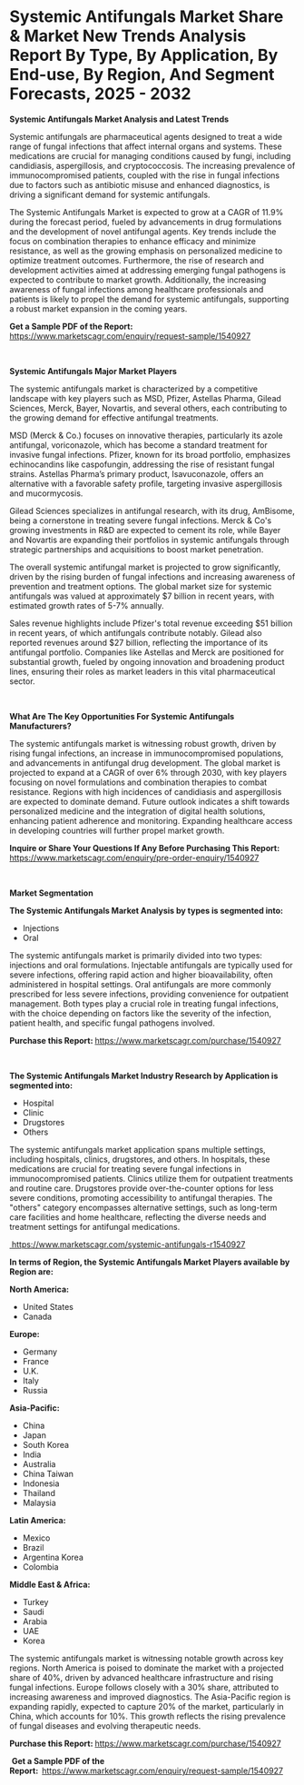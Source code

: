 <p><h1>Systemic Antifungals Market Share & Market New Trends Analysis Report By Type, By Application, By End-use, By Region, And Segment Forecasts, 2025 - 2032</h1></p><p><strong>Systemic Antifungals Market Analysis and Latest Trends</strong></p>
<p><p>Systemic antifungals are pharmaceutical agents designed to treat a wide range of fungal infections that affect internal organs and systems. These medications are crucial for managing conditions caused by fungi, including candidiasis, aspergillosis, and cryptococcosis. The increasing prevalence of immunocompromised patients, coupled with the rise in fungal infections due to factors such as antibiotic misuse and enhanced diagnostics, is driving a significant demand for systemic antifungals.</p><p>The Systemic Antifungals Market is expected to grow at a CAGR of 11.9% during the forecast period, fueled by advancements in drug formulations and the development of novel antifungal agents. Key trends include the focus on combination therapies to enhance efficacy and minimize resistance, as well as the growing emphasis on personalized medicine to optimize treatment outcomes. Furthermore, the rise of research and development activities aimed at addressing emerging fungal pathogens is expected to contribute to market growth. Additionally, the increasing awareness of fungal infections among healthcare professionals and patients is likely to propel the demand for systemic antifungals, supporting a robust market expansion in the coming years.</p></p>
<p><strong>Get a Sample PDF of the Report:&nbsp;</strong> <a href="https://www.marketscagr.com/enquiry/request-sample/1540927?utm_campaign=3661&utm_medium=2&utm_source=Github&utm_content=ia&utm_term=19042025&utm_id=systemic-antifungals">https://www.marketscagr.com/enquiry/request-sample/1540927</a></p>
<p>&nbsp;</p>
<p><strong>Systemic Antifungals Major Market Players</strong></p>
<p><p>The systemic antifungals market is characterized by a competitive landscape with key players such as MSD, Pfizer, Astellas Pharma, Gilead Sciences, Merck, Bayer, Novartis, and several others, each contributing to the growing demand for effective antifungal treatments.</p><p>MSD (Merck & Co.) focuses on innovative therapies, particularly its azole antifungal, voriconazole, which has become a standard treatment for invasive fungal infections. Pfizer, known for its broad portfolio, emphasizes echinocandins like caspofungin, addressing the rise of resistant fungal strains. Astellas Pharma’s primary product, Isavuconazole, offers an alternative with a favorable safety profile, targeting invasive aspergillosis and mucormycosis.</p><p>Gilead Sciences specializes in antifungal research, with its drug, AmBisome, being a cornerstone in treating severe fungal infections. Merck & Co's growing investments in R&D are expected to cement its role, while Bayer and Novartis are expanding their portfolios in systemic antifungals through strategic partnerships and acquisitions to boost market penetration.</p><p>The overall systemic antifungal market is projected to grow significantly, driven by the rising burden of fungal infections and increasing awareness of prevention and treatment options. The global market size for systemic antifungals was valued at approximately $7 billion in recent years, with estimated growth rates of 5-7% annually.</p><p>Sales revenue highlights include Pfizer's total revenue exceeding $51 billion in recent years, of which antifungals contribute notably. Gilead also reported revenues around $27 billion, reflecting the importance of its antifungal portfolio. Companies like Astellas and Merck are positioned for substantial growth, fueled by ongoing innovation and broadening product lines, ensuring their roles as market leaders in this vital pharmaceutical sector.</p></p>
<p>&nbsp;</p>
<p><strong>What Are The Key Opportunities For Systemic Antifungals Manufacturers?</strong></p>
<p><p>The systemic antifungals market is witnessing robust growth, driven by rising fungal infections, an increase in immunocompromised populations, and advancements in antifungal drug development. The global market is projected to expand at a CAGR of over 6% through 2030, with key players focusing on novel formulations and combination therapies to combat resistance. Regions with high incidences of candidiasis and aspergillosis are expected to dominate demand. Future outlook indicates a shift towards personalized medicine and the integration of digital health solutions, enhancing patient adherence and monitoring. Expanding healthcare access in developing countries will further propel market growth.</p></p>
<p><strong>Inquire or Share Your Questions If Any Before Purchasing This Report:</strong> <a href="https://www.marketscagr.com/enquiry/pre-order-enquiry/1540927?utm_campaign=3661&utm_medium=2&utm_source=Github&utm_content=ia&utm_term=19042025&utm_id=systemic-antifungals">https://www.marketscagr.com/enquiry/pre-order-enquiry/1540927</a></p>
<p>&nbsp;</p>
<p><strong>Market Segmentation</strong></p>
<p><strong>The Systemic Antifungals Market Analysis by types is segmented into:</strong></p>
<p><ul><li>Injections</li><li>Oral</li></ul></p>
<p><p>The systemic antifungals market is primarily divided into two types: injections and oral formulations. Injectable antifungals are typically used for severe infections, offering rapid action and higher bioavailability, often administered in hospital settings. Oral antifungals are more commonly prescribed for less severe infections, providing convenience for outpatient management. Both types play a crucial role in treating fungal infections, with the choice depending on factors like the severity of the infection, patient health, and specific fungal pathogens involved.</p></p>
<p><strong>Purchase this Report:&nbsp;</strong><a href="https://www.marketscagr.com/purchase/1540927?utm_campaign=3661&utm_medium=2&utm_source=Github&utm_content=ia&utm_term=19042025&utm_id=systemic-antifungals">https://www.marketscagr.com/purchase/1540927</a></p>
<p>&nbsp;</p>
<p><strong>The Systemic Antifungals Market Industry Research by Application is segmented into:</strong></p>
<p><ul><li>Hospital</li><li>Clinic</li><li>Drugstores</li><li>Others</li></ul></p>
<p><p>The systemic antifungals market application spans multiple settings, including hospitals, clinics, drugstores, and others. In hospitals, these medications are crucial for treating severe fungal infections in immunocompromised patients. Clinics utilize them for outpatient treatments and routine care. Drugstores provide over-the-counter options for less severe conditions, promoting accessibility to antifungal therapies. The "others" category encompasses alternative settings, such as long-term care facilities and home healthcare, reflecting the diverse needs and treatment settings for antifungal medications.</p></p>
<p><a href="https://www.marketscagr.com/systemic-antifungals-r1540927?utm_campaign=3661&utm_medium=2&utm_source=Github&utm_content=ia&utm_term=19042025&utm_id=systemic-antifungals">&nbsp;https://www.marketscagr.com/systemic-antifungals-r1540927</a></p>
<p><strong>In terms of Region, the Systemic Antifungals Market Players available by Region are:</strong></p>
<p>
    <p> <strong> North America: </strong>
        <ul>
            <li>United States</li>
            <li>Canada</li>
        </ul>
        </p> 
    <p> <strong> Europe: </strong>
        <ul>
            <li>Germany</li>
            <li>France</li>
            <li>U.K.</li>
            <li>Italy</li>
            <li>Russia</li>
        </ul>
        </p> 
    <p> <strong> Asia-Pacific: </strong>
        <ul>
            <li>China</li>
            <li>Japan</li>
            <li>South Korea</li>
            <li>India</li>
            <li>Australia</li>
            <li>China Taiwan</li>
            <li>Indonesia</li>
            <li>Thailand</li>
            <li>Malaysia</li>
        </ul>
        </p> 
    <p> <strong> Latin America: </strong>
        <ul>
            <li>Mexico</li>
            <li>Brazil</li>
            <li>Argentina Korea</li>
            <li>Colombia</li>
        </ul>
        </p> 
    <p> <strong> Middle East & Africa: </strong>
        <ul>
            <li>Turkey</li>
            <li>Saudi</li>
            <li>Arabia</li>
            <li>UAE</li>
            <li>Korea</li>
        </ul>
    </p>
    </p>
<p><p>The systemic antifungals market is witnessing notable growth across key regions. North America is poised to dominate the market with a projected share of 40%, driven by advanced healthcare infrastructure and rising fungal infections. Europe follows closely with a 30% share, attributed to increasing awareness and improved diagnostics. The Asia-Pacific region is expanding rapidly, expected to capture 20% of the market, particularly in China, which accounts for 10%. This growth reflects the rising prevalence of fungal diseases and evolving therapeutic needs.</p></p>
<p><strong>Purchase this Report: </strong><a href="https://www.marketscagr.com/purchase/1540927?utm_campaign=3661&utm_medium=2&utm_source=Github&utm_content=ia&utm_term=19042025&utm_id=systemic-antifungals">https://www.marketscagr.com/purchase/1540927</a></p>
<p>&nbsp;<strong>Get a Sample PDF of the Report:&nbsp;&nbsp;</strong><a href="https://www.marketscagr.com/enquiry/request-sample/1540927?utm_campaign=3661&utm_medium=2&utm_source=Github&utm_content=ia&utm_term=19042025&utm_id=systemic-antifungals">https://www.marketscagr.com/enquiry/request-sample/1540927</a></p>
<p><strong></strong></p>
<p><p></p><p></p><p></p></p>
